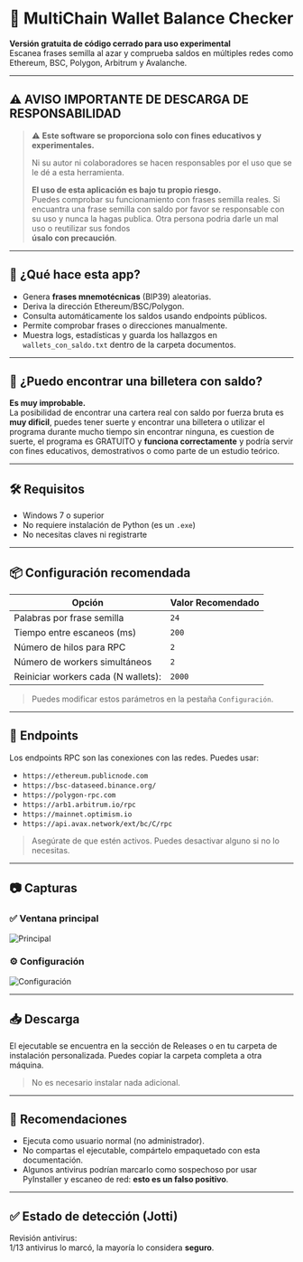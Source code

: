 
# 🧠 MultiChain Wallet Balance Checker

**Versión gratuita de código cerrado para uso experimental**  
Escanea frases semilla al azar y comprueba saldos en múltiples redes como Ethereum, BSC, Polygon, Arbitrum y Avalanche.

---

## ⚠️ AVISO IMPORTANTE DE DESCARGA DE RESPONSABILIDAD

> ⚠️ **Este software se proporciona solo con fines educativos y experimentales.**
>
> Ni su autor ni colaboradores se hacen responsables por el uso que se le dé a esta herramienta.
>
> **El uso de esta aplicación es bajo tu propio riesgo.**  
> Puedes comprobar su funcionamiento con frases semilla reales.
> Si encuantra una frase semilla con saldo por favor se responsable con su uso y nunca la hagas publica.
> Otra persona podria darle un mal uso o reutilizar sus fondos  
> **úsalo con precaución**.

---

## 🧩 ¿Qué hace esta app?

- Genera **frases mnemotécnicas** (BIP39) aleatorias.
- Deriva la dirección Ethereum/BSC/Polygon.
- Consulta automáticamente los saldos usando endpoints públicos.
- Permite comprobar frases o direcciones manualmente.
- Muestra logs, estadísticas y guarda los hallazgos en `wallets_con_saldo.txt` dentro de la carpeta documentos.

---

## 🧪 ¿Puedo encontrar una billetera con saldo?

**Es muy improbable.**  
La posibilidad de encontrar una cartera real con saldo por fuerza bruta es **muy dificil**, puedes tener suerte y encontrar una billetera o utilizar el programa durante mucho tiempo sin encontrar ninguna, es cuestion de suerte, el programa es GRATUITO y **funciona correctamente** y podría servir con fines educativos, demostrativos o como parte de un estudio teórico.

---

## 🛠 Requisitos

- Windows 7 o superior
- No requiere instalación de Python (es un `.exe`)
- No necesitas claves ni registrarte

---

## 📦 Configuración recomendada

| Opción                         | Valor Recomendado |
|----------------------------------------|-------------------|
| Palabras por frase semilla             | `24`              |
| Tiempo entre escaneos (ms)             | `200`             |
| Número de hilos para RPC               | `2`               |
| Número de workers simultáneos          | `2`               |
| Reiniciar workers cada (N wallets):    | `2000`            |


> Puedes modificar estos parámetros en la pestaña `Configuración`.

---

## 🔗 Endpoints

Los endpoints RPC son las conexiones con las redes. Puedes usar:

- `https://ethereum.publicnode.com`
- `https://bsc-dataseed.binance.org/`
- `https://polygon-rpc.com`
- `https://arb1.arbitrum.io/rpc`
- `https://mainnet.optimism.io`
- `https://api.avax.network/ext/bc/C/rpc`

> Asegúrate de que estén activos. Puedes desactivar alguno si no lo necesitas.

---

## 📷 Capturas

### ✅ Ventana principal
![Principal](images/PRINCIPAL.jpg)

### ⚙️ Configuración
![Configuración](images/CONFIGURACION.jpg)

---

## 📥 Descarga

El ejecutable se encuentra en la sección de Releases o en tu carpeta de instalación personalizada. Puedes copiar la carpeta completa a otra máquina.

> No es necesario instalar nada adicional.

---

## 🧼 Recomendaciones

- Ejecuta como usuario normal (no administrador).
- No compartas el ejecutable, compártelo empaquetado con esta documentación.
- Algunos antivirus podrían marcarlo como sospechoso por usar PyInstaller y escaneo de red: **esto es un falso positivo**.

---

## ✅ Estado de detección (Jotti)

Revisión antivirus:  
1/13 antivirus lo marcó, la mayoría lo considera **seguro**.
